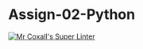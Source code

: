 # Assign-02-Python
[![Mr Coxall's Super Linter](https://github.com/ICS3U-Programming-MarcusW/Assign-02-Python/workflows/Mr%20Coxall's%20Super%20Linter/badge.svg)](https://github.com/ICS3U-Programming-MarcusW/Assign-02-Python/actions/)
